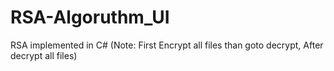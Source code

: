 # RSA-Algoruthm_UI
 RSA implemented in C# (Note: First Encrypt all files than goto decrypt, After decrypt all files)
